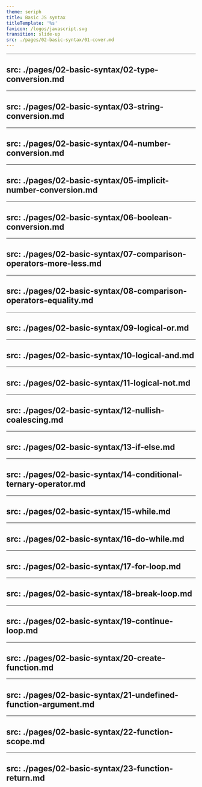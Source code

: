 ```yaml
---
theme: seriph
title: Basic JS syntax
titleTemplate: '%s'
favicon: /logos/javascript.svg
transition: slide-up
src: ./pages/02-basic-syntax/01-cover.md
---
```


---
src: ./pages/02-basic-syntax/02-type-conversion.md
---

---
src: ./pages/02-basic-syntax/03-string-conversion.md
---

---
src: ./pages/02-basic-syntax/04-number-conversion.md
---

---
src: ./pages/02-basic-syntax/05-implicit-number-conversion.md
---

---
src: ./pages/02-basic-syntax/06-boolean-conversion.md
---

---
src: ./pages/02-basic-syntax/07-comparison-operators-more-less.md
---

---
src: ./pages/02-basic-syntax/08-comparison-operators-equality.md
---

---
src: ./pages/02-basic-syntax/09-logical-or.md
---

---
src: ./pages/02-basic-syntax/10-logical-and.md
---

---
src: ./pages/02-basic-syntax/11-logical-not.md
---

---
src: ./pages/02-basic-syntax/12-nullish-coalescing.md
---

---
src: ./pages/02-basic-syntax/13-if-else.md
---

---
src: ./pages/02-basic-syntax/14-conditional-ternary-operator.md
---

---
src: ./pages/02-basic-syntax/15-while.md
---

---
src: ./pages/02-basic-syntax/16-do-while.md
---

---
src: ./pages/02-basic-syntax/17-for-loop.md
---

---
src: ./pages/02-basic-syntax/18-break-loop.md
---

---
src: ./pages/02-basic-syntax/19-continue-loop.md
---

---
src: ./pages/02-basic-syntax/20-create-function.md
---

---
src: ./pages/02-basic-syntax/21-undefined-function-argument.md
---

---
src: ./pages/02-basic-syntax/22-function-scope.md
---

---
src: ./pages/02-basic-syntax/23-function-return.md
---
